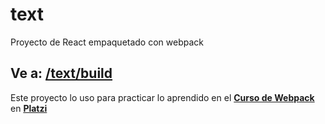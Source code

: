 # text
Proyecto de React empaquetado con webpack

## Ve a: [/text/build](http://https://pagiw.github.io/text/build/ "/text/build")

Este proyecto lo uso para practicar lo aprendido en el **[Curso de Webpack](https://platzi.com/clases/webpack/ "Curso de Webpack")** en **[Platzi](https://platzi.com/home "Platzi")**